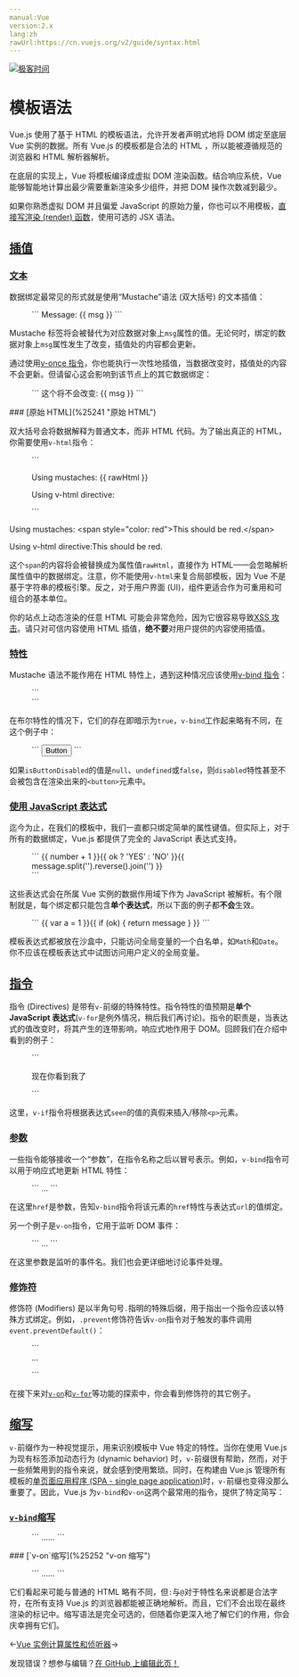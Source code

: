 ```yaml
---
manual:Vue
version:2.x
lang:zh
rawUrl:https://cn.vuejs.org/v2/guide/syntax.html
---
```


[![极客时间](%24789.gif "")](%24797 "")

# 模板语法


Vue.js 使用了基于 HTML 的模板语法，允许开发者声明式地将 DOM 绑定至底层 Vue 实例的数据。所有 Vue.js 的模板都是合法的 HTML ，所以能被遵循规范的浏览器和 HTML 解析器解析。



在底层的实现上，Vue 将模板编译成虚拟 DOM 渲染函数。结合响应系统，Vue 能够智能地计算出最少需要重新渲染多少组件，并把 DOM 操作次数减到最少。



如果你熟悉虚拟 DOM 并且偏爱 JavaScript 的原始力量，你也可以不用模板，[直接写渲染 (render) 函数](%24860 "")，使用可选的 JSX 语法。


## [插值](%25238 "插值")<a name="插值"></a>

### [文本](%25239 "文本")<a name="文本"></a>


数据绑定最常见的形式就是使用“Mustache”语法 (双大括号) 的文本插值：

<figure>```
<span>Message: {{ msg }}</span>
``` 

</figure>

Mustache 标签将会被替代为对应数据对象上`msg`属性的值。无论何时，绑定的数据对象上`msg`属性发生了改变，插值处的内容都会更新。



通过使用[v-once 指令](%25240 "")，你也能执行一次性地插值，当数据改变时，插值处的内容不会更新。但请留心这会影响到该节点上的其它数据绑定：

<figure>```
<span v-once>这个将不会改变: {{ msg }}</span>
``` 

</figure>
### [原始 HTML](%25241 "原始 HTML")<a name="原始-HTML"></a>


双大括号会将数据解释为普通文本，而非 HTML 代码。为了输出真正的 HTML，你需要使用`v-html`指令：

<figure>```
<p>Using mustaches: {{ rawHtml }}</p><p>Using v-html directive: <span v-html="rawHtml"></span></p>
``` 

</figure>

Using mustaches: &lt;span style=&quot;color: red&quot;&gt;This should be red.&lt;/span&gt;



Using v-html directive:This should be red.




这个`span`的内容将会被替换成为属性值`rawHtml`，直接作为 HTML——会忽略解析属性值中的数据绑定。注意，你不能使用`v-html`来复合局部模板，因为 Vue 不是基于字符串的模板引擎。反之，对于用户界面 (UI)，组件更适合作为可重用和可组合的基本单位。



你的站点上动态渲染的任意 HTML 可能会非常危险，因为它很容易导致[XSS 攻击](%1368 "")。请只对可信内容使用 HTML 插值，**绝不要**对用户提供的内容使用插值。


### [特性](%25242 "特性")<a name="特性"></a>


Mustache 语法不能作用在 HTML 特性上，遇到这种情况应该使用[v-bind 指令](%25243 "")：

<figure>```
<div v-bind:id="dynamicId"></div>
``` 

</figure>

在布尔特性的情况下，它们的存在即暗示为`true`，`v-bind`工作起来略有不同，在这个例子中：

<figure>```
<button v-bind:disabled="isButtonDisabled">Button</button>
``` 

</figure>

如果`isButtonDisabled`的值是`null`、`undefined`或`false`，则`disabled`特性甚至不会被包含在渲染出来的`<button>`元素中。


### [使用 JavaScript 表达式](%25244 "使用 JavaScript 表达式")<a name="使用-JavaScript-表达式"></a>


迄今为止，在我们的模板中，我们一直都只绑定简单的属性键值。但实际上，对于所有的数据绑定，Vue.js 都提供了完全的 JavaScript 表达式支持。

<figure>```
{{ number + 1 }}{{ ok ? 'YES' : 'NO' }}{{ message.split('').reverse().join('') }}<div v-bind:id="'list-' + id"></div>
``` 

</figure>

这些表达式会在所属 Vue 实例的数据作用域下作为 JavaScript 被解析。有个限制就是，每个绑定都只能包含**单个表达式**，所以下面的例子都**不会**生效。

<figure>```
<!-- 这是语句，不是表达式 -->{{ var a = 1 }}<!-- 流控制也不会生效，请使用三元表达式 -->{{ if (ok) { return message } }}
``` 

</figure>

模板表达式都被放在沙盒中，只能访问全局变量的一个白名单，如`Math`和`Date`。你不应该在模板表达式中试图访问用户定义的全局变量。


## [指令](%25245 "指令")<a name="指令"></a>


指令 (Directives) 是带有`v-`前缀的特殊特性。指令特性的值预期是**单个 JavaScript 表达式**(`v-for`是例外情况，稍后我们再讨论)。指令的职责是，当表达式的值改变时，将其产生的连带影响，响应式地作用于 DOM。回顾我们在介绍中看到的例子：

<figure>```
<p v-if="seen">现在你看到我了</p>
``` 

</figure>

这里，`v-if`指令将根据表达式`seen`的值的真假来插入/移除`<p>`元素。


### [参数](%25246 "参数")<a name="参数"></a>


一些指令能够接收一个“参数”，在指令名称之后以冒号表示。例如，`v-bind`指令可以用于响应式地更新 HTML 特性：

<figure>```
<a v-bind:href="url">...</a>
``` 

</figure>

在这里`href`是参数，告知`v-bind`指令将该元素的`href`特性与表达式`url`的值绑定。



另一个例子是`v-on`指令，它用于监听 DOM 事件：

<figure>```
<a v-on:click="doSomething">...</a>
``` 

</figure>

在这里参数是监听的事件名。我们也会更详细地讨论事件处理。


### [修饰符](%25247 "修饰符")<a name="修饰符"></a>


修饰符 (Modifiers) 是以半角句号`.`指明的特殊后缀，用于指出一个指令应该以特殊方式绑定。例如，`.prevent`修饰符告诉`v-on`指令对于触发的事件调用`event.preventDefault()`：

<figure>```
<form v-on:submit.prevent="onSubmit">...</form>
``` 

</figure>

在接下来对[`v-on`](%25248 "")和[`v-for`](%25221 "")等功能的探索中，你会看到修饰符的其它例子。


## [缩写](%25249 "缩写")<a name="缩写"></a>


`v-`前缀作为一种视觉提示，用来识别模板中 Vue 特定的特性。当你在使用 Vue.js 为现有标签添加动态行为 (dynamic behavior) 时，`v-`前缀很有帮助，然而，对于一些频繁用到的指令来说，就会感到使用繁琐。同时，在构建由 Vue.js 管理所有模板的[单页面应用程序 (SPA - single page application)](%25250 "")时，`v-`前缀也变得没那么重要了。因此，Vue.js 为`v-bind`和`v-on`这两个最常用的指令，提供了特定简写：


### [`v-bind`缩写](%25251 "v-bind 缩写")<a name="v-bind-缩写"></a>
<figure>```
<!-- 完整语法 --><a v-bind:href="url">...</a><!-- 缩写 --><a :href="url">...</a>
``` 

</figure>
### [`v-on`缩写](%25252 "v-on 缩写")<a name="v-on-缩写"></a>
<figure>```
<!-- 完整语法 --><a v-on:click="doSomething">...</a><!-- 缩写 --><a @click="doSomething">...</a>
``` 

</figure>

它们看起来可能与普通的 HTML 略有不同，但`:`与`@`对于特性名来说都是合法字符，在所有支持 Vue.js 的浏览器都能被正确地解析。而且，它们不会出现在最终渲染的标记中。缩写语法是完全可选的，但随着你更深入地了解它们的作用，你会庆幸拥有它们。

←[Vue 实例](%24824 "")[计算属性和侦听器](%25253 "")→

发现错误？想参与编辑？[在 GitHub 上编辑此页！](%25254 "")

